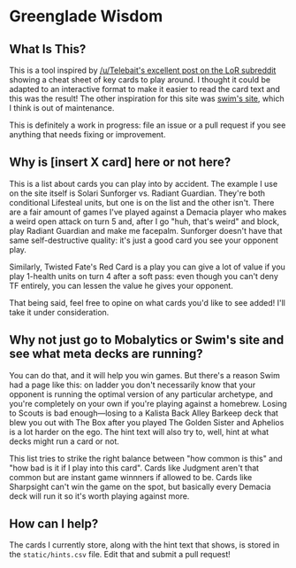 # Greenglade Wisdom
## What Is This?
This is a tool inspired by [/u/Telebait's excellent post on the LoR
subreddit](https://www.reddit.com/r/LegendsOfRuneterra/comments/lhr64g/i_put_together_this_cheatsheet_of_the_keycards_to/)
showing a cheat sheet of key cards to play around. I thought it could be adapted to an interactive format to make it
easier to read the card text and this was the result! The other inspiration for this site was [swim's
site](https://www.swimstrim.com/runeterra/matchup-tips), which I think is out of maintenance. 

This is definitely a work in progress: file an issue or a pull request if you see anything that needs fixing or
improvement.
## Why is [insert X card] here or not here?
This is a list about cards you can play into by accident. The example I use on the site itself is Solari Sunforger vs.
Radiant Guardian. They're both conditional Lifesteal units, but one is on the list and the other isn't. There are a fair
amount of games I've played against a Demacia player who makes a weird open attack on turn 5 and, after I go "huh,
that's weird" and block, play Radiant Guardian and make me facepalm. Sunforger doesn't have that same self-destructive
quality: it's just a good card you see your opponent play.

Similarly, Twisted Fate's Red Card is a play you can give a lot of value if you play 1-health units on turn 4 after a
soft pass: even though you can't deny TF entirely, you can lessen the value he gives your opponent.

That being said, feel free to opine on what cards you'd like to see added! I'll take it under consideration.

## Why not just go to Mobalytics or Swim's site and see what meta decks are running?
You can do that, and it will help you win games. But there's a reason Swim had a page like this: on ladder you don't
necessarily know that your opponent is running the optimal version of any particular archetype, and you're completely on
your own if you're playing against a homebrew. Losing to Scouts is bad enough—losing to a Kalista Back Alley Barkeep
deck that blew you out with The Box after you played The Golden Sister and Aphelios is a lot harder on the ego. The hint
text will also try to, well, hint at what decks might run a card or not.

This list tries to strike the right balance between "how common is this" and "how bad is it if I play into this card". 
Cards like Judgment aren't that common but are instant game winnners if allowed to be. Cards like Sharpsight can't win
the game on the spot, but basically every Demacia deck will run it so it's worth playing against more.

## How can I help?
The cards I currently store, along with the hint text that shows, is stored in
the `static/hints.csv` file. Edit that and submit a pull request!
